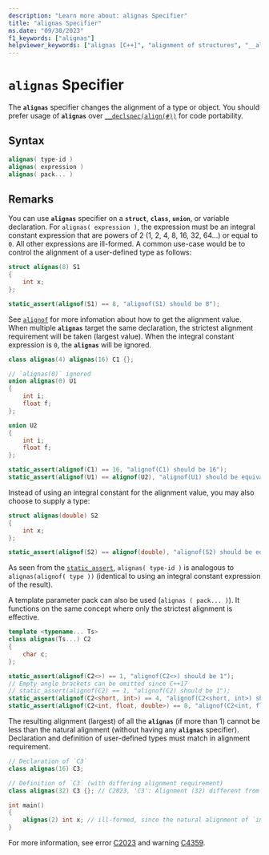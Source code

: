 ```yaml
---
description: "Learn more about: alignas Specifier"
title: "alignas Specifier"
ms.date: "09/30/2023" 
f1_keywords: ["alignas"]
helpviewer_keywords: ["alignas [C++]", "alignment of structures", "__alignof keyword [C++]", "alignof [C++]", "types [C++], alignment requirements"]
---
```

# `alignas` Specifier

The **`alignas`** specifier changes the alignment of a type or object. You should prefer usage of **`alignas`** over [`__declspec(align(#))`](align-cpp.md) for code portability.

## Syntax

```cpp
alignas( type-id )
alignas( expression )
alignas( pack... )
```

## Remarks

You can use **`alignas`** specifier on a **`struct`**, **`class`**, **`union`**, or variable declaration. For `alignas( expression )`, the expression must be an integral constant expression that are powers of 2 (1, 2, 4, 8, 16, 32, 64...) or equal to `0`. All other expressions are ill-formed. A common use-case would be to control the alignment of a user-defined type as follows:

```cpp
struct alignas(8) S1
{
    int x;
};

static_assert(alignof(S1) == 8, "alignof(S1) should be 8");
```

See [`alignof`](alignof-operator.md) for more infomation about how to get the alignment value. When multiple **`alignas`** target the same declaration, the strictest alignment requirement will be taken (largest value). When the integral constant expression is `0`, the **`alignas`** will be ignored.

```cpp
class alignas(4) alignas(16) C1 {};

// `alignas(0)` ignored
union alignas(0) U1
{
    int i;
    float f;
};

union U2
{
    int i;
    float f;
};

static_assert(alignof(C1) == 16, "alignof(C1) should be 16");
static_assert(alignof(U1) == alignof(U2), "alignof(U1) should be equivalent to alignof(U2)");
```

Instead of using an integral constant for the alignment value, you may also choose to supply a type:

```cpp
struct alignas(double) S2
{
    int x;
};

static_assert(alignof(S2) == alignof(double), "alignof(S2) should be equivalent to alignof(double)");
```

As seen from the [`static_assert`](static-assert.md), `alignas( type-id )` is analogous to `alignas(alignof( type ))` (identical to using an integral constant expression of the result).

A template parameter pack can also be used (`alignas ( pack... )`). It functions on the same concept where only the strictest alignment is effective.

```cpp
template <typename... Ts>
class alignas(Ts...) C2
{
    char c;
};

static_assert(alignof(C2<>) == 1, "alignof(C2<>) should be 1");
// Empty angle brackets can be omitted since C++17
// static_assert(alignof(C2) == 1, "alignof(C2) should be 1");
static_assert(alignof(C2<short, int>) == 4, "alignof(C2<short, int>) should be 4");
static_assert(alignof(C2<int, float, double>) == 8, "alignof(C2<int, float, double>) should be 8");
```

The resulting alignment (largest) of all the **`alignas`** (if more than 1) cannot be less than the natural alignment (without having any **`alignas`** specifier). Declaration and definition of user-defined types must match in alignment requirement.

```cpp
// Declaration of `C3`
class alignas(16) C3;

// Definition of `C3` (with differing alignment requirement)
class alignas(32) C3 {}; // C2023, 'C3': Alignment (32) different from prior declaration (16)

int main()
{
    alignas(2) int x; // ill-formed, since the natural alignment of `int` is 4
}
```

For more information, see error [C2023](../error-messages/compiler-errors-1/compiler-error-c2023.md) and warning [C4359](../error-messages/compiler-warnings/compiler-warning-level-3-c4359.md).